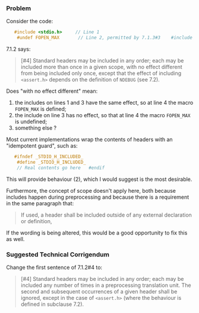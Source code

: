 ### Problem

Consider the code:

```c
   #include <stdio.h>     // Line 1
    #undef FOPEN_MAX       // Line 2, permitted by 7.1.3#3    #include <stdio.h>     // Line 3    #ifdef FOPEN_MAX       // Line 4
```

7.1.2 says:

> \[#4\] Standard headers may be included in any order; each may be included more
> than once in a given scope, with no effect different from being included only
> once, except that the effect of including `<assert.h>` depends on the definition
> of `NDEBUG` (see 7.2).

Does "with no effect different" mean:

1. the includes on lines 1 and 3 have the same effect, so at line 4 the macro `FOPEN_MAX` is defined;
2. the include on line 3 has no effect, so that at line 4 the macro `FOPEN_MAX` is undefined;
3. something else ?

Most current implementations wrap the contents of headers with an "idempotent
guard", such as:

```c
   #ifndef _STDIO_H_INCLUDED_
    #define _STDIO_H_INCLUDED_
    // Real contents go here   #endif
```

This will provide behaviour (2), which I would suggest is the most desirable.

Furthermore, the concept of scope doesn't apply here, both because includes
happen during preprocessing and because there is a requirement in the same
paragraph that:

> If used, a header shall be included outside of any external declaration or
> definition,

If the wording is being altered, this would be a good opportunity to fix this as
well.

### Suggested Technical Corrigendum

Change the first sentence of 7.1.2#4 to:

> \[#4\] Standard headers may be included in any order; each may be included any
> number of times in a preprocessing translation unit. The second and subsequent
> occurrences of a given header shall be ignored, except in the case of
> `<assert.h>` (where the behaviour is defined in subclause 7.2).

